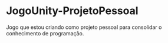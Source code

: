 # JogoUnity-ProjetoPessoal
Jogo que estou criando como projeto pessoal para consolidar o conhecimento de programação.
